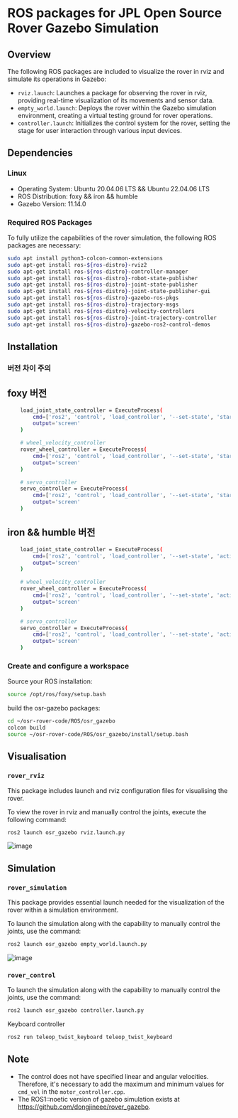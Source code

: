 # ROS packages for JPL Open Source Rover Gazebo Simulation

## Overview
The following ROS packages are included to visualize the rover in rviz and simulate its operations in Gazebo:

- `rviz.launch`: Launches a package for observing the rover in rviz, providing real-time visualization of its movements and sensor data.
- `empty_world.launch`: Deploys the rover within the Gazebo simulation environment, creating a virtual testing ground for rover operations.
- `controller.launch`: Initializes the control system for the rover, setting the stage for user interaction through various input devices.

## Dependencies

### Linux
- Operating System: Ubuntu 20.04.06 LTS &&  Ubuntu 22.04.06 LTS
- ROS Distribution: foxy && iron && humble
- Gazebo Version: 11.14.0

### Required ROS Packages
To fully utilize the capabilities of the rover simulation, the following ROS packages are necessary:

```bash
sudo apt install python3-colcon-common-extensions
sudo apt-get install ros-${ros-distro}-rviz2
sudo apt-get install ros-${ros-distro}-controller-manager
sudo apt-get install ros-${ros-distro}-robot-state-publisher
sudo apt-get install ros-${ros-distro}-joint-state-publisher
sudo apt-get install ros-${ros-distro}-joint-state-publisher-gui 
sudo apt-get install ros-${ros-distro}-gazebo-ros-pkgs
sudo apt-get install ros-${ros-distro}-trajectory-msgs
sudo apt-get install ros-${ros-distro}-velocity-controllers
sudo apt-get install ros-${ros-distro}-joint-trajectory-controller
sudo apt-get install ros-${ros-distro}-gazebo-ros2-control-demos
```

## Installation

### 버전 차이 주의 

## foxy 버전
```bash
    load_joint_state_controller = ExecuteProcess(
        cmd=['ros2', 'control', 'load_controller', '--set-state', 'start', 'joint_state_broadcaster'],
        output='screen'
    )

    # wheel_velocity_controller
    rover_wheel_controller = ExecuteProcess(
        cmd=['ros2', 'control', 'load_controller', '--set-state', 'start', 'wheel_controller'],
        output='screen'
    )

    # servo_controller
    servo_controller = ExecuteProcess(
        cmd=['ros2', 'control', 'load_controller', '--set-state', 'start', 'servo_controller'],
        output='screen'
    )
```

## iron && humble 버전
```bash
    load_joint_state_controller = ExecuteProcess(
        cmd=['ros2', 'control', 'load_controller', '--set-state', 'active', 'joint_state_broadcaster'],
        output='screen'
    )

    # wheel_velocity_controller
    rover_wheel_controller = ExecuteProcess(
        cmd=['ros2', 'control', 'load_controller', '--set-state', 'active', 'wheel_controller'],
        output='screen'
    )

    # servo_controller
    servo_controller = ExecuteProcess(
        cmd=['ros2', 'control', 'load_controller', '--set-state', 'active', 'servo_controller'],
        output='screen'
    )
```


### Create and configure a workspace
Source your ROS installation:
```bash
source /opt/ros/foxy/setup.bash
```
build the osr-gazebo packages:
```bash
cd ~/osr-rover-code/ROS/osr_gazebo
colcon build
source ~/osr-rover-code/ROS/osr_gazebo/install/setup.bash
```
## Visualisation

### `rover_rviz`

This package includes launch and rviz configuration files for visualising the rover.

To view the rover in rviz and manually control the joints, execute the following command:

```bash
ros2 launch osr_gazebo rviz.launch.py
```
![image](https://github.com/dongjineee/rover_gazebo/assets/150753899/f49548d0-8ecb-4b25-8ce6-bd643bb90b1a)

## Simulation

### `rover_simulation`

This package provides essential launch needed for the visualization of the rover within a simulation environment.

To launch the simulation along with the capability to manually control the joints, use the command:


```bash
ros2 launch osr_gazebo empty_world.launch.py
```
![image](https://github.com/dongjineee/rover_gazebo/assets/150753899/481e0aaf-6336-45e5-b138-49ee7df5e509)

### `rover_control`

To launch the simulation along with the capability to manually control the joints, use the command:
```bash
ros2 launch osr_gazebo controller.launch.py
```
Keyboard controller
```bash
ros2 run teleop_twist_keyboard teleop_twist_keyboard
```
## Note
- The control does not have specified linear and angular velocities. Therefore, it's necessary to add the maximum and minimum values for `cmd_vel` in the `motor_controller.cpp`.
- The ROS1::noetic version of gazebo simulation exists at https://github.com/dongjineee/rover_gazebo.
